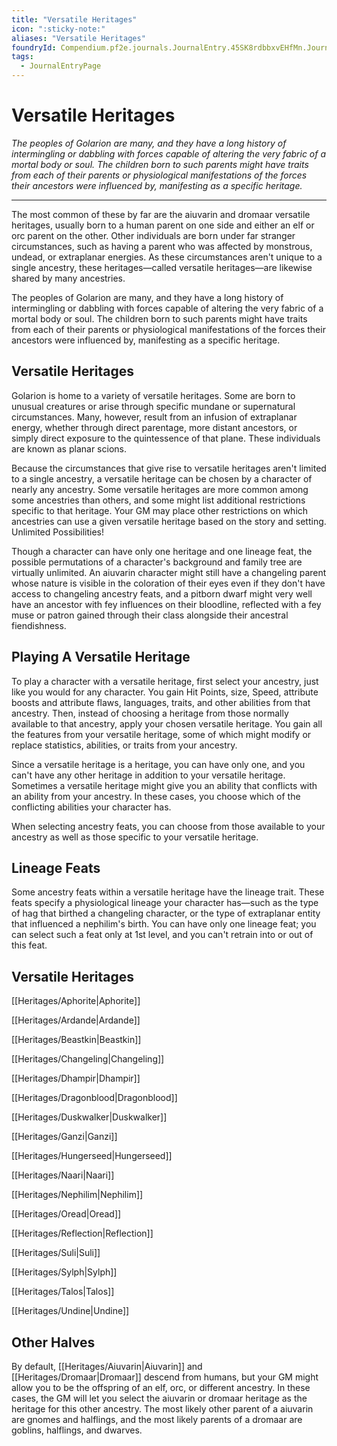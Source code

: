```yaml
---
title: "Versatile Heritages"
icon: ":sticky-note:"
aliases: "Versatile Heritages"
foundryId: Compendium.pf2e.journals.JournalEntry.45SK8rdbbxvEHfMn.JournalEntryPage.u6IGUd8Gtarj6h7K
tags:
  - JournalEntryPage
---
```


# Versatile Heritages
_The peoples of Golarion are many, and they have a long history of intermingling or dabbling with forces capable of altering the very fabric of a mortal body or soul. The children born to such parents might have traits from each of their parents or physiological manifestations of the forces their ancestors were influenced by, manifesting as a specific heritage._

* * *

The most common of these by far are the aiuvarin and dromaar versatile heritages, usually born to a human parent on one side and either an elf or orc parent on the other. Other individuals are born under far stranger circumstances, such as having a parent who was affected by monstrous, undead, or extraplanar energies. As these circumstances aren't unique to a single ancestry, these heritages—called versatile heritages—are likewise shared by many ancestries.

The peoples of Golarion are many, and they have a long history of intermingling or dabbling with forces capable of altering the very fabric of a mortal body or soul. The children born to such parents might have traits from each of their parents or physiological manifestations of the forces their ancestors were influenced by, manifesting as a specific heritage.

## Versatile Heritages

Golarion is home to a variety of versatile heritages. Some are born to unusual creatures or arise through specific mundane or supernatural circumstances. Many, however, result from an infusion of extraplanar energy, whether through direct parentage, more distant ancestors, or simply direct exposure to the quintessence of that plane. These individuals are known as planar scions.

Because the circumstances that give rise to versatile heritages aren't limited to a single ancestry, a versatile heritage can be chosen by a character of nearly any ancestry. Some versatile heritages are more common among some ancestries than others, and some might list additional restrictions specific to that heritage. Your GM may place other restrictions on which ancestries can use a given versatile heritage based on the story and setting. Unlimited Possibilities!

Though a character can have only one heritage and one lineage feat, the possible permutations of a character's background and family tree are virtually unlimited. An aiuvarin character might still have a changeling parent whose nature is visible in the coloration of their eyes even if they don't have access to changeling ancestry feats, and a pitborn dwarf might very well have an ancestor with fey influences on their bloodline, reflected with a fey muse or patron gained through their class alongside their ancestral fiendishness.

## Playing A Versatile Heritage

To play a character with a versatile heritage, first select your ancestry, just like you would for any character. You gain Hit Points, size, Speed, attribute boosts and attribute flaws, languages, traits, and other abilities from that ancestry. Then, instead of choosing a heritage from those normally available to that ancestry, apply your chosen versatile heritage. You gain all the features from your versatile heritage, some of which might modify or replace statistics, abilities, or traits from your ancestry.

Since a versatile heritage is a heritage, you can have only one, and you can't have any other heritage in addition to your versatile heritage. Sometimes a versatile heritage might give you an ability that conflicts with an ability from your ancestry. In these cases, you choose which of the conflicting abilities your character has.

When selecting ancestry feats, you can choose from those available to your ancestry as well as those specific to your versatile heritage.

## Lineage Feats

Some ancestry feats within a versatile heritage have the lineage trait. These feats specify a physiological lineage your character has—such as the type of hag that birthed a changeling character, or the type of extraplanar entity that influenced a nephilim's birth. You can have only one lineage feat; you can select such a feat only at 1st level, and you can't retrain into or out of this feat.

## Versatile Heritages

[[Heritages/Aphorite|Aphorite]]

[[Heritages/Ardande|Ardande]]

[[Heritages/Beastkin|Beastkin]]

[[Heritages/Changeling|Changeling]]

[[Heritages/Dhampir|Dhampir]]

[[Heritages/Dragonblood|Dragonblood]]

[[Heritages/Duskwalker|Duskwalker]]

[[Heritages/Ganzi|Ganzi]]

[[Heritages/Hungerseed|Hungerseed]]

[[Heritages/Naari|Naari]]

[[Heritages/Nephilim|Nephilim]]

[[Heritages/Oread|Oread]]

[[Heritages/Reflection|Reflection]]

[[Heritages/Suli|Suli]]

[[Heritages/Sylph|Sylph]]

[[Heritages/Talos|Talos]]

[[Heritages/Undine|Undine]]

## Other Halves

By default, [[Heritages/Aiuvarin|Aiuvarin]] and [[Heritages/Dromaar|Dromaar]] descend from humans, but your GM might allow you to be the offspring of an elf, orc, or different ancestry. In these cases, the GM will let you select the aiuvarin or dromaar heritage as the heritage for this other ancestry. The most likely other parent of a aiuvarin are gnomes and halflings, and the most likely parents of a dromaar are goblins, halflings, and dwarves.